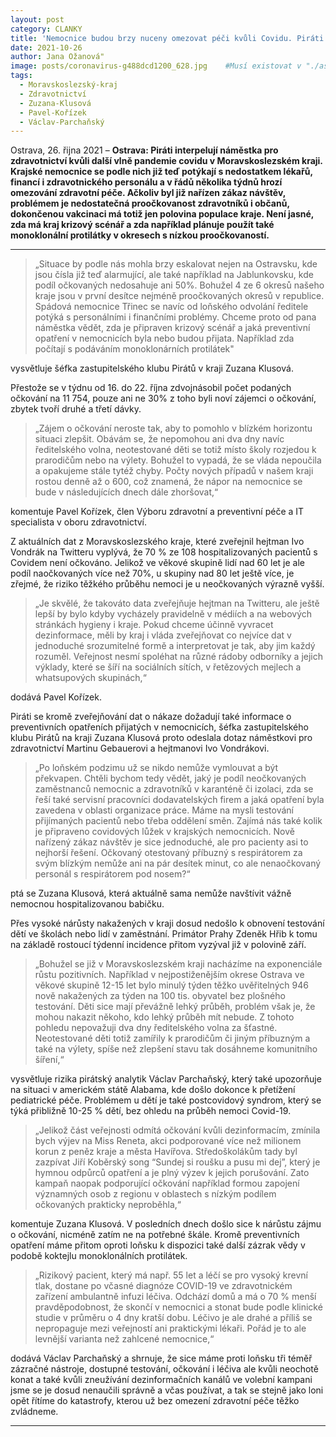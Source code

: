 ```yaml
---
layout: post
category: CLANKY
title: 'Nemocnice budou brzy nuceny omezovat péči kvůli Covidu. Piráti se ptají krajského náměstka pro zdravotnictví na opatření'			
date: 2021-10-26
author: Jana Ožanová"
image: posts/coronavirus-g488dcd1200_628.jpg	#Musí existovat v "./assets/img/posts/, rozlišení 1200x628px"
tags:				
  - Moravskoslezský-kraj
  - Zdravotnictví
  - Zuzana-Klusová
  - Pavel-Kořízek
  - Václav-Parchaňský
---
```


Ostrava, 26. řijna 2021 – **Ostrava: Piráti interpelují náměstka pro zdravotnictví kvůli další vlně pandemie covidu v Moravskoslezském kraji. Krajské nemocnice se podle nich již teď potýkají s nedostatkem lékařů, financí i zdravotnického personálu a v řádů několika týdnů hrozí omezování zdravotní péče. Ačkoliv byl již nařízen zákaz návštěv, problémem je nedostatečná proočkovanost zdravotníků i občanů, dokončenou vakcinaci má totiž jen polovina populace kraje. Není jasné, zda má kraj krizový scénář a zda například plánuje použít také monoklonální protilátky v okresech s nízkou proočkovaností.**

<hr />

> „Situace by podle nás mohla brzy eskalovat nejen na Ostravsku, kde jsou čísla již teď alarmující, ale také například na Jablunkovsku, kde podíl očkovaných nedosahuje ani 50%. Bohužel 4 ze 6 okresů našeho kraje jsou v první desítce nejméně proočkovaných okresů v republice. Spádová nemocnice Třinec se navíc od loňského odvolání ředitele potýká s personálními i finančními problémy. Chceme proto od pana náměstka vědět, zda je připraven krizový scénář a jaká preventivní opatření v nemocnicích byla nebo budou přijata. Například zda počítají s podáváním monoklonárních protilátek"

vysvětluje šéfka zastupitelského klubu Pirátů v kraji Zuzana Klusová.

Přestože se v týdnu od 16. do 22. října zdvojnásobil počet podaných očkování na 11 754, pouze ani ne 30% z toho byli noví zájemci o očkování, zbytek tvoří druhé a třetí dávky.

> „Zájem o očkování neroste tak, aby to pomohlo v blízkém horizontu situaci zlepšit. Obávám se, že nepomohou ani dva dny navíc ředitelského volna, neotestované děti se totiž místo školy rozjedou k prarodičům nebo na výlety. Bohužel to vypadá, že se vláda nepoučila a opakujeme stále tytéž chyby. Počty nových případů v našem kraji rostou denně až o 600, což znamená, že nápor na nemocnice se bude v následujících dnech dále zhoršovat,“

komentuje Pavel Kořízek, člen Výboru zdravotní a preventivní péče a IT specialista v oboru zdravotnictví.

Z aktuálních dat z Moravskoslezského kraje, které zveřejnil hejtman Ivo Vondrák na Twitteru vyplývá, že 70 % ze 108 hospitalizovaných pacientů s Covidem není očkováno. Jelikož ve věkové skupině lidí nad 60 let je ale podíl naočkovaných více než 70%, u skupiny nad 80 let ještě více, je zřejmé, že riziko těžkého průběhu nemoci je u neočkovaných výrazně vyšší.

> „Je skvělé, že takováto data zveřejňuje hejtman na Twitteru, ale ještě lepší by bylo kdyby vycházely pravidelně v médiích a na webových stránkách hygieny i kraje. Pokud chceme účinně vyvracet dezinformace, měli by kraj i vláda zveřejňovat co nejvíce dat v jednoduché srozumitelné formě a interpretovat je tak, aby jim každý rozuměl. Veřejnost nesmí spoléhat na různé rádoby odborníky a jejich výklady, které se šíří na sociálních sítích, v řetězových mejlech a whatsupových skupinách,“

dodává Pavel Kořízek.

Piráti se kromě zveřejňování dat o nákaze dožadují také informace o preventivních opatřeních přijatých v nemocnicích, šéfka zastupitelského klubu Pirátů na kraji Zuzana Klusová proto odeslala dotaz náměstkovi pro zdravotnictví Martinu Gebauerovi a hejtmanovi Ivo Vondrákovi.

> „Po loňském podzimu už se nikdo nemůže vymlouvat a být překvapen. Chtěli bychom tedy vědět, jaký je podíl neočkovaných zaměstnanců nemocnic a zdravotníků v karanténě či izolaci, zda se řeší také servisní pracovníci dodavatelských firem a jaká opatření byla zavedena v oblasti organizace práce. Máme na mysli testování přijímaných pacientů nebo třeba oddělení směn. Zajímá nás také kolik je připraveno covidových lůžek v krajských nemocnicích. Nově nařízený zákaz návštěv je sice jednoduché, ale pro pacienty asi to nejhorší řešení. Očkovaný otestovaný příbuzný s respirátorem za svým blízkým nemůže ani na pár desítek minut, co ale nenaočkovaný personál s respirátorem pod nosem?“

ptá se Zuzana Klusová, která aktuálně sama nemůže navštívit vážně nemocnou hospitalizovanou babičku.

Přes vysoké nárůsty nakažených v kraji dosud nedošlo k obnovení testování dětí ve školách nebo lidí v zaměstnání. Primátor Prahy Zdeněk Hřib k tomu na základě rostoucí týdenní incidence přitom vyzýval již v polovině září.

> „Bohužel se již v Moravskoslezském kraji nacházíme na exponenciále růstu pozitivních. Například v nejpostiženějším okrese Ostrava ve věkové skupině 12-15 let bylo minulý týden těžko uvěřitelných 946 nově nakažených za týden na 100 tis. obyvatel bez plošného testování. Děti sice mají převážně lehký průběh, problém však je, že mohou nakazit někoho, kdo lehký průběh mít nebude. Z tohoto pohledu nepovažuji dva dny ředitelského volna za šťastné. Neotestované děti totiž zamířily k prarodičům či jiným příbuzným a také na výlety, spíše než zlepšení stavu tak dosáhneme komunitního šíření,“

vysvětluje rizika pirátský analytik Václav Parchaňský, který také upozorňuje na situaci v americkém státě Alabama, kde došlo dokonce k přetížení pediatrické péče. Problémem u dětí je také postcovidový syndrom, který se týká přibližně 10-25 % dětí, bez ohledu na průběh nemoci Covid-19.

>„Jelikož část veřejnosti odmítá očkování kvůli dezinformacím, zmínila bych výjev na Miss Reneta, akci podporované více než milionem korun z peněz kraje a města Havířova. Středoškolákům tady byl zazpívat Jiří Koběrský song “Sundej si roušku a pusu mi dej”, který je hymnou odpůrců opatření a je plný výzev k jejich porušování. Zato kampaň naopak podporující očkování například formou zapojení významných osob z regionu v oblastech s nízkým podílem očkovaných prakticky neproběhla,“

komentuje Zuzana Klusová. V posledních dnech došlo sice k nárůstu zájmu o očkování, nicméně zatím ne na potřebné škále. Kromě preventivních opatření máme přitom oproti loňsku k dispozici také další zázrak vědy v podobě koktejlu monoklonálních protilátek.

>„Rizikový pacient, který má např. 55 let a léčí se pro vysoký krevní tlak, dostane po včasné diagnóze COVID-19 ve zdravotnickém zařízení ambulantně infuzi léčiva. Odchází domů a má o 70 % menší pravděpodobnost, že skončí v nemocnici a stonat bude podle klinické studie v průměru o 4 dny kratší dobu. Léčivo je ale drahé a příliš se nepropaguje mezi veřejností ani praktickými lékaři. Pořád je to ale levnější varianta než zahlcené nemocnice,“

dodává Václav Parchaňský a shrnuje, že sice máme proti loňsku tři téměř zázračné nástroje, dostupné testování, očkování i léčiva ale kvůli neochotě konat a také kvůli zneužívání dezinformačních kanálů ve volební kampani jsme se je dosud nenaučili správně a včas používat, a tak se stejně jako loni opět řítíme do katastrofy, kterou už bez omezení zdravotní péče těžko zvládneme.
- - -
